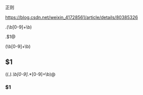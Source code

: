 正则

https://blog.csdn.net/weixin_41728561/article/details/80385326

.(\b[0-9]+\b) 

.$1@    



(\b[0-9]+\b) 

##    $1 



((.*).\b[0-9]*\.*[0-9]+\b)@

### $1



